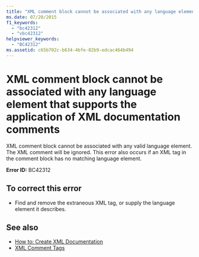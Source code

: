 ```yaml
---
title: "XML comment block cannot be associated with any language element that supports the application of XML documentation comments"
ms.date: 07/20/2015
f1_keywords: 
  - "bc42312"
  - "vbc42312"
helpviewer_keywords: 
  - "BC42312"
ms.assetid: c65b702c-b634-4bfe-82b9-edcac464b494
---
```

# XML comment block cannot be associated with any language element that supports the application of XML documentation comments
XML comment block cannot be associated with any valid language element. The XML comment will be ignored. This error also occurs if an XML tag in the comment block has no matching language element.  
  
 **Error ID:** BC42312  
  
## To correct this error  
  
- Find and remove the extraneous XML tag, or supply the language element it describes.  
  
## See also

- [How to: Create XML Documentation](../programming-guide/program-structure/how-to-create-xml-documentation.md)
- [XML Comment Tags](../language-reference/xmldoc/index.md)
